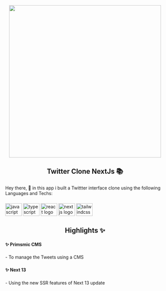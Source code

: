<div align="center">
  <img height="480" src="https://i.paste.pics/M9ONO.png"  />
</div>

###

<h2 align="center">Twitter Clone NextJs 📚</h2>

###

<p align="left">Hey there, 👋 in this app i built a Twittter interface clone using the following Languages and Techs:</p>

###

<div align="left">
  <img src="https://cdn.jsdelivr.net/gh/devicons/devicon/icons/javascript/javascript-original.svg" height="40" width="52" alt="javascript logo"  />
  <img src="https://cdn.jsdelivr.net/gh/devicons/devicon/icons/typescript/typescript-original.svg" height="40" width="52" alt="typescript logo"  />
  <img src="https://cdn.jsdelivr.net/gh/devicons/devicon/icons/react/react-original.svg" height="40" width="52" alt="react logo"  />
  <img src="https://cdn.jsdelivr.net/gh/devicons/devicon/icons/nextjs/nextjs-original.svg" height="40" width="52" alt="nextjs logo"  />
  <img src="https://cdn.jsdelivr.net/gh/devicons/devicon/icons/tailwindcss/tailwindcss-original-wordmark.svg" height="40" width="52" alt="tailwindcss logo"  />
</div>

###

<h2 align="center">Highlights ✨</h2>

###

<h4 align="left">✨ Primsmic CMS</h4>

###

<p align="left">- To manage the Tweets using a CMS</p>

###

<h4 align="left">✨ Next 13</h4>

###

<p align="left">- Using the new SSR features of Next 13 update</p>

###
